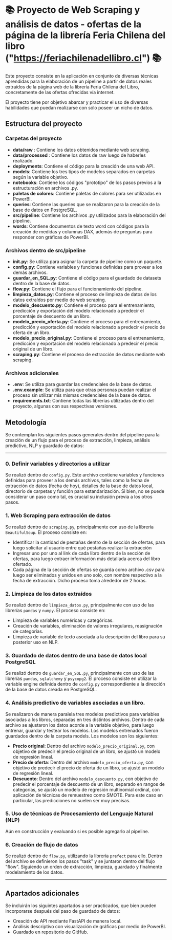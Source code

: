 # 📚 Proyecto de Web Scraping y análisis de datos - ofertas de la página de la librería Feria Chilena del libro ("https://feriachilenadellibro.cl") 📚

Este proyecto consiste en la aplicación en conjunto de diversas técnicas aprendidas para la elaboración de un pipeline a partir de datos reales extraídos de la página web de la librería Feria Chilena del Libro, concretamente de las ofertas ofrecidas vía internet.

El proyecto tiene por objetivo abarcar y practicar el uso de diversas habilidades que puedan realizarse con sólo poseer un nicho de datos. 

## Estructura del proyecto

### Carpetas del proyecto

- **data/raw** : Contiene los datos obtenidos mediante web scraping.
- **data/processed** : Contiene los datos de raw luego de haberles realizado.
- **deployments**: Contiene el código para la creación de una web API.
- **models**: Contiene los tres tipos de modelos separados en carpetas según la variable objetivo.
- **notebooks**: Contiene los códigos "prototipo" de los pasos previos a la estructuración en archivos .py.
- **paletas de colores**: Contiene paletas de colores para ser utilizadas en PowerBI.
- **queries**: Contiene las queries que se realizaron para la creación de la base de datos en PostgreSQL.
- **src/pipeline**: Contiene los archivos .py utilizados para la elaboración del pipeline.
- **words**: Contiene documentos de texto word con códigos para la creación de medidas y columnas DAX, además de preguntas para responder con gráficas de PowerBI.



### Archivos dentro de src/pipeline
- **__init__.py**: Se utiliza para asignar la carpeta de pipeline como un paquete.
- **config.py**: Contiene variables y funciones definidas para proveer a los demás archivos.
- **guardar_en_SQL.py**: Contiene el código para el guardado de datasets dentro de la base de datos.
- **flow.py**: Contiene el flujo para el funcionamiento del pipeline.
- **limpieza_datos.py**: Contiene el proceso de limpieza de datos de los datos extraídos por medio de web scraping.
- **modelo_descuento.py**: Contiene el proceso para el entrenamiento, predicción y exportación del modelo relacionado a predecir el porcentaje de descuento de un libro.
- **modelo_precio_oferta.py**: Contiene el proceso para el entrenamiento, predicción y exportación del modelo relacionado a predecir el precio de oferta de un libro.
- **modelo_precio_original.py**: Contiene el proceso para el entrenamiento, predicción y exportación del modelo relacionado a predecir el precio original de un libro.
- **scraping.py**: Contiene el proceso de extracción de datos mediante web scraping.

### Archivos adicionales
- **.env**: Se utiliza para guardar las credenciales de la base de datos.
- **.env.example**: Se utiliza para que otras personas puedan realizar el proceso sin utilizar mis mismas credenciales de la base de datos.
- **requirements.txt**: Contiene todas las librerías utilizadas dentro del proyecto, algunas con sus respectivas versiones.

## Metodología

Se contemplan los siguientes pasos generales dentro del pipeline para la creación de un flujo para el proceso de extracción, limpieza, análisis predictivo, NLP y guardado de datos:

---

### 0. Definir variables y directorios a utilizar

Se realizó dentro de `config.py`. Este archivo contiene variables y funciones definidas para proveer a los demás archivos, tales como la fecha de extracción de datos (fecha de hoy), detalles de la base de datos local, directorio de carpetas y función para estandarización. Si bien, no se puede considerar un paso como tal, es crucial su inclusión previa a los otros pasos.

###  1. Web Scraping para extracción de datos

Se realizó dentro de `scraping.py`, principalmente con uso de la librería `BeautifulSoup`. El proceso consiste en:
- Identificar la cantidad de pestañas dentro de la sección de ofertas, para luego solicitar al usuario entre qué pestañas realizar la extracción 
- Ingresar uno por uno al link de cada libro dentro de la sección de ofertas, para luego extraer información más detallada acerca del libro ofertado.
- Cada página de la sección de ofertas se guarda como archivo .csv para luego ser eliminados y unidos en uno solo, con nombre respectivo a la fecha de extracción. Dicho proceso toma alrededor de 2 horas.

### 2. Limpieza de los datos extraídos

Se realizó dentro de `limpieza_datos.py`, principalmente con uso de las librerías `pandas` y `numpy`. El proceso consiste en:

- Limpieza de variables numéricas y categóricas. 
- Creación de variables, eliminación de valores irregulares, reasignación de categorías.
- Limpieza de variable de texto asociada a la descripción del libro para su posterior uso en NLP.

### 3. Guardado de datos dentro de una base de datos local PostgreSQL

Se realizó dentro de `guardar_en_SQL.py`, principalmente con uso de las librerías `pandas`, `sqlalchemy` y `psycopg2`. El proceso consiste en utilizar la variable engine definida dentro de `config.py` correspondiente a la dirección de la base de datos creada en PostgreSQL.

### 4. Análisis predictivo de variables asociadas a un libro.

Se realizaron de manera paralela tres modelos predictivos para variables asociadas a los libros, separadas en tres distintos archivos. Dentro de cada archivo se ajustaron los datos acorde a la variable objetivo, para luego entrenar, guardar y testear los modelos. Los modelos entrenados fueron guardados dentro de la carpeta models. Los modelos son los siguientes:

- **Precio original**: Dentro del archivo `modelo_precio_original.py`, con objetivo de predecir el precio original de un libro, se ajustó un modelo de regresión lineal.
- **Precio de oferta**: Dentro del archivo `modelo_precio_oferta.py`, con objetivo de predecir el precio de oferta de un libro, se ajustó un modelo de regresión lineal.
- **Descuento**: Dentro del archivo `modelo_descuento.py`, con objetivo de predecir el porcentaje de descuento de un libro, separado en rangos de categorías, se ajustó un modelo de regresión multinomial ordinal, con aplicación de técnicas de remuestreo como SMOTE. Para este caso en particular, las predicciones no suelen ser muy precisas.

### 5. Uso de técnicas de Procesamiento del Lenguaje Natural (NLP)

Aún en construcción y evaluando si es posible agregarlo al pipeline.

### 6. Creación de flujo de datos

Se realizó dentro de `flow.py`, utilizando la librería `prefect` para ello.
Dentro del archivo se definieron los pasos "task" y se juntaron dentro del flujo "flow". Siguiendo un orden de extracción, limpieza, guardado y finalmente modelamiento de los datos.

---
## Apartados adicionales

Se incluirán los siguintes apartados a ser practicados, que bien pueden incorporarse después del paso de guardado de datos:
- Creación de API mediante FastAPI de manera local.
- Análisis descriptivo con visualización de gráficas por medio de PowerBI.
- Guardado en repositorio de GitHub.